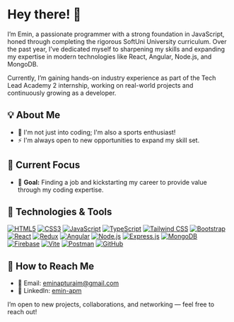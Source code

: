 # Hey there! 👋

I’m Emin, a passionate programmer with a strong foundation in JavaScript, honed through completing the rigorous SoftUni University curriculum. Over the past year, I’ve dedicated myself to sharpening my skills and expanding my expertise in modern technologies like React, Angular, Node.js, and MongoDB.

Currently, I’m gaining hands-on industry experience as part of the Tech Lead Academy 2 internship, working on real-world projects and continuously growing as a developer.

## 💡 About Me

- 💪 I'm not just into coding; I'm also a sports enthusiast!
- ⚡ I'm always open to new opportunities to expand my skill set.

## 🚀 Current Focus

- 🎯 **Goal:** Finding a job and kickstarting my career to provide value through my coding expertise.

## 🔧 Technologies & Tools

[![HTML5](https://skillicons.dev/icons?i=html&theme=dark)](https://developer.mozilla.org/en-US/docs/Web/HTML)
[![CSS3](https://skillicons.dev/icons?i=css&theme=dark)](https://developer.mozilla.org/en-US/docs/Web/CSS)
[![JavaScript](https://skillicons.dev/icons?i=js&theme=dark)](https://developer.mozilla.org/en-US/docs/Web/JavaScript)
[![TypeScript](https://skillicons.dev/icons?i=ts&theme=dark)](https://www.typescriptlang.org/)
[![Tailwind CSS](https://skillicons.dev/icons?i=tailwind&theme=dark)](https://tailwindcss.com/)
[![Bootstrap](https://skillicons.dev/icons?i=bootstrap&theme=dark)](https://getbootstrap.com/)
[![React](https://skillicons.dev/icons?i=react&theme=dark)](https://react.dev/)
[![Redux](https://skillicons.dev/icons?i=redux&theme=dark)](https://redux.js.org/)
[![Angular](https://skillicons.dev/icons?i=angular&theme=dark)](https://angular.io/)
[![Node.js](https://skillicons.dev/icons?i=nodejs&theme=dark)](https://nodejs.org)
[![Express.js](https://skillicons.dev/icons?i=express&theme=dark)](https://expressjs.com/)
[![MongoDB](https://skillicons.dev/icons?i=mongodb&theme=dark)](https://www.mongodb.com/)
[![Firebase](https://skillicons.dev/icons?i=firebase&theme=dark)](https://firebase.google.com/)
[![Vite](https://skillicons.dev/icons?i=vite&theme=dark)](https://vitejs.dev/)
[![Postman](https://skillicons.dev/icons?i=postman&theme=dark)](https://www.postman.com)
[![GitHub](https://skillicons.dev/icons?i=github&theme=dark)](https://github.com)


## 💬 How to Reach Me

- 📧 Email: [eminapturaim@gmail.com](mailto:eminapturaim@gmail.com)  
- 🔗 LinkedIn: [emin-apm](https://www.linkedin.com/in/emin-apm/)

I’m open to new projects, collaborations, and networking — feel free to reach out!

